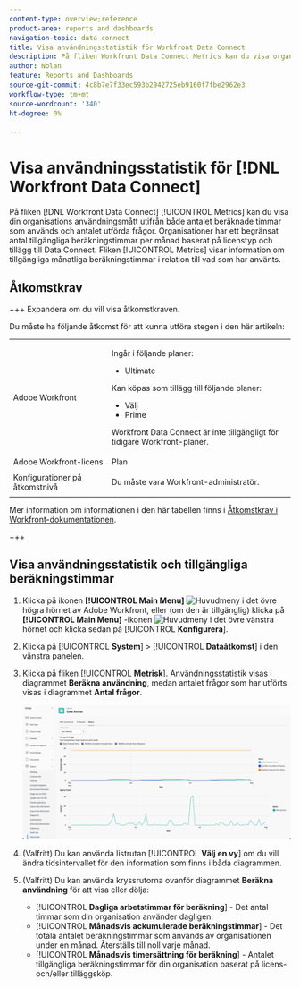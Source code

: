 ```yaml
---
content-type: overview;reference
product-area: reports and dashboards
navigation-topic: data connect
title: Visa användningsstatistik för Workfront Data Connect
description: På fliken Workfront Data Connect Metrics kan du visa organisationens användningsstatistik utifrån både månatlig beräkningstid och antalet utförda frågor.
author: Nolan
feature: Reports and Dashboards
source-git-commit: 4c8b7e7f33ec593b2942725eb9160f7fbe2962e3
workflow-type: tm+mt
source-wordcount: '340'
ht-degree: 0%

---
```


# Visa användningsstatistik för [!DNL Workfront Data Connect]

På fliken [!DNL Workfront Data Connect] [!UICONTROL Metrics] kan du visa din organisations användningsmått utifrån både antalet beräknade timmar som används och antalet utförda frågor. Organisationer har ett begränsat antal tillgängliga beräkningstimmar per månad baserat på licenstyp och tillägg till Data Connect. Fliken [!UICONTROL Metrics] visar information om tillgängliga månatliga beräkningstimmar i relation till vad som har använts.

## Åtkomstkrav

+++ Expandera om du vill visa åtkomstkraven.

Du måste ha följande åtkomst för att kunna utföra stegen i den här artikeln:

<table style="table-layout:auto"> 
 <col> 
 <col> 
 <tbody> 
  <tr> 
   <td role="rowheader">Adobe Workfront</td> 
   <td><p>Ingår i följande planer:</p>
    <ul>
        <li>Ultimate</li> 
    </ul>    
   <p>Kan köpas som tillägg till följande planer:</p> 
    <ul>
        <li>Välj</li> 
        <li>Prime</li>
    </ul> 
    <p>Workfront Data Connect är inte tillgängligt för tidigare Workfront-planer.</p> 
   </td> </td> 
  </tr> 
  <tr> 
   <td role="rowheader">Adobe Workfront-licens</td> 
   <td>Plan</td> 
  </tr> 
  <tr> 
   <td role="rowheader">Konfigurationer på åtkomstnivå</td> 
   <td> <p>Du måste vara Workfront-administratör.</p></td> 
  </tr> 
 </tbody> 
</table>

Mer information om informationen i den här tabellen finns i [Åtkomstkrav i Workfront-dokumentationen](/help/quicksilver/administration-and-setup/add-users/access-levels-and-object-permissions/access-level-requirements-in-documentation.md).

+++

## Visa användningsstatistik och tillgängliga beräkningstimmar

1. Klicka på ikonen **[!UICONTROL Main Menu]** ![Huvudmeny](/help/_includes/assets/main-menu-icon.png) i det övre högra hörnet av Adobe Workfront, eller (om den är tillgänglig) klicka på **[!UICONTROL Main Menu]** -ikonen ![Huvudmeny](/help/_includes/assets/main-menu-icon-left-nav.png) i det övre vänstra hörnet och klicka sedan på [!UICONTROL **Konfigurera**].

1. Klicka på [!UICONTROL **System**] > [!UICONTROL **Dataåtkomst**] i den vänstra panelen.

1. Klicka på fliken [!UICONTROL **Metrisk**]. Användningsstatistik visas i diagrammet **Beräkna användning**, medan antalet frågor som har utförts visas i diagrammet **Antal frågor**.

   ![Användningsstatistik för Data Connect](/help/quicksilver/reports-and-dashboards/data-lake/assets/data-connect-usage-metrics.png)

1. (Valfritt) Du kan använda listrutan [!UICONTROL **Välj en vy**] om du vill ändra tidsintervallet för den information som finns i båda diagrammen.

1. (Valfritt) Du kan använda kryssrutorna ovanför diagrammet **Beräkna användning** för att visa eller dölja:
   * [!UICONTROL **Dagliga arbetstimmar för beräkning**] - Det antal timmar som din organisation använder dagligen.
   * [!UICONTROL **Månadsvis ackumulerade beräkningstimmar**] - Det totala antalet beräkningstimmar som används av organisationen under en månad. Återställs till noll varje månad.
   * [!UICONTROL **Månadsvis timersättning för beräkning**] - Antalet tillgängliga beräkningstimmar för din organisation baserat på licens- och/eller tilläggsköp.
